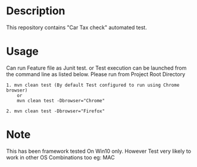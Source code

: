 # Description

 This repository contains "Car Tax check" automated test.


# Usage

Can run Feature file as Junit test.
or
Test execution can be launched from the command line as listed below.
Please run from Project Root Directory

    1. mvn clean test (By default Test configured to run using Chrome browser)
        or
        mvn clean test -Dbrowser="Chrome"
        
    2. mvn clean test -Dbrowser="Firefox"
 
 # Note
 This has been framework tested On Win10 only. However Test very likely to work in other OS Combinations too eg: MAC
 
